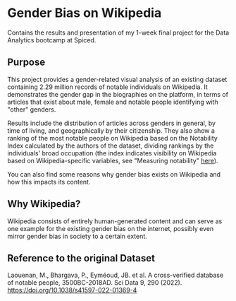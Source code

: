 # Gender Bias on Wikipedia

Contains the results and presentation of my 1-week final project for the Data Analytics bootcamp at Spiced.

## Purpose
This project provides a gender-related visual analysis of an existing dataset containing 2.29 million records of notable individuals on Wikipedia. It demonstrates the gender gap in the biographies on the platform, in terms of articles that exist about male, female and notable people identifying with "other" genders.

Results include the distribution of articles across genders in general, by time of living, and geographically by their citizenship. They also show a ranking of the most notable people on Wikipedia based on the Notability Index calculated by the authors of the dataset, dividing rankings by the individuals' broad occupation (the index indicates visibility on Wikipedia based on Wikipedia-specific variables, see "Measuring notability" [here](https://www.nature.com/articles/s41597-022-01369-4#Sec2)).

You can also find some reasons why gender bias exists on Wikipedia and how this impacts its content.

## Why Wikipedia? 
Wikipedia consists of entirely human-generated content and can serve as one example for the existing gender bias on the internet, possibly even mirror gender bias in society to a certain extent.

## Reference to the original Dataset
Laouenan, M., Bhargava, P., Eyméoud, JB. et al. A cross-verified database of notable people, 3500BC-2018AD. Sci Data 9, 290 (2022). https://doi.org/10.1038/s41597-022-01369-4
